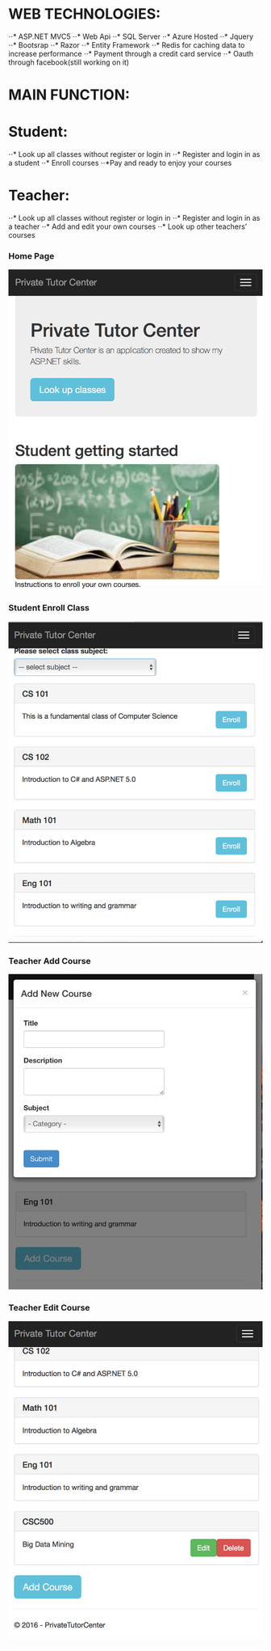 
# WEB TECHNOLOGIES:
⋅⋅* ASP.NET MVC5
⋅⋅* Web Api
⋅⋅* SQL Server
⋅⋅* Azure Hosted
⋅⋅* Jquery
⋅⋅* Bootsrap
⋅⋅* Razor
⋅⋅* Entity Framework
⋅⋅* Redis for caching data to increase performance
⋅⋅* Payment through a credit card service
⋅⋅* Oauth through facebook(still working on it)

# MAIN FUNCTION:
# Student:
⋅⋅* Look up all classes without register or login in
⋅⋅* Register and login in as a student
⋅⋅* Enroll courses
⋅⋅*Pay and ready to enjoy your courses
# Teacher:
⋅⋅* Look up all classes without register or login in
⋅⋅* Register and login in as a teacher
⋅⋅* Add and edit your own courses
⋅⋅* Look up other teachers’ courses
### Home Page
![alt text](https://github.com/wengwenjun/PrivateTutor/blob/master/Home%20Page.png)
### Student Enroll Class
![alt text](https://github.com/wengwenjun/PrivateTutor/blob/master/Student%20Enroll%20Course.png)
### Teacher Add Course
![alt text](https://github.com/wengwenjun/PrivateTutor/blob/master/Teacher%20Add%20Course.png)
### Teacher Edit Course
![alt text](https://github.com/wengwenjun/PrivateTutor/blob/master/Teacher%20Edit%20Course.png)
